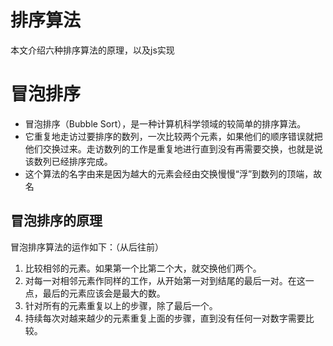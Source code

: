 # 排序算法
本文介绍六种排序算法的原理，以及js实现
# 冒泡排序
+ 冒泡排序（Bubble Sort），是一种计算机科学领域的较简单的排序算法。
+ 它重复地走访过要排序的数列，一次比较两个元素，如果他们的顺序错误就把他们交换过来。走访数列的工作是重复地进行直到没有再需要交换，也就是说该数列已经排序完成。
+ 这个算法的名字由来是因为越大的元素会经由交换慢慢“浮”到数列的顶端，故名

## 冒泡排序的原理
冒泡排序算法的运作如下：（从后往前）
1. 比较相邻的元素。如果第一个比第二个大，就交换他们两个。
2. 对每一对相邻元素作同样的工作，从开始第一对到结尾的最后一对。在这一点，最后的元素应该会是最大的数。
3. 针对所有的元素重复以上的步骤，除了最后一个。
4. 持续每次对越来越少的元素重复上面的步骤，直到没有任何一对数字需要比较。
